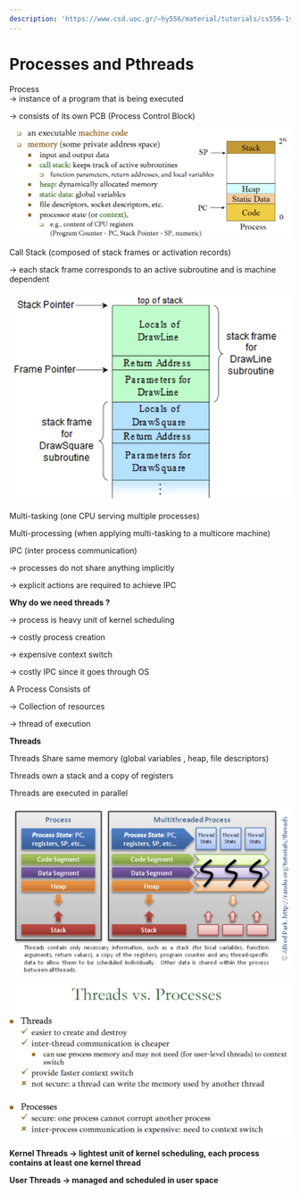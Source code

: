 ```yaml
---
description: 'https://www.csd.uoc.gr/~hy556/material/tutorials/cs556-1st-tutorial.pdf'
---
```


# Processes and Pthreads

Process   
-&gt; instance of a program that is being executed 

-&gt; consists of its own PCB \(Process Control Block\)

![](../.gitbook/assets/image%20%28190%29.png)

Call Stack \(composed of stack frames or activation records\)

-&gt; each stack frame corresponds to an active subroutine and is machine dependent 

![](../.gitbook/assets/image%20%28188%29.png)

Multi-tasking \(one CPU serving multiple processes\)

Multi-processing \(when applying multi-tasking to a multicore machine\) 



IPC \(inter process communication\) 

-&gt; processes do not share anything implicitly 

-&gt; explicit actions are required to achieve IPC 



**Why do we need threads ?**

-&gt; process is heavy unit of kernel scheduling

-&gt; costly process creation 

-&gt; expensive context switch

-&gt; costly IPC since it goes through OS

A Process Consists of 

-&gt; Collection of resources 

-&gt; thread of execution 



**Threads** 

Threads Share same memory \(global variables , heap, file descriptors\)

Threads own a stack and a copy of registers 

Threads are executed in parallel 

![](../.gitbook/assets/image%20%28189%29.png)

![](../.gitbook/assets/image%20%28187%29.png)



**Kernel Threads -&gt; lightest unit of kernel scheduling, each process contains at least one kernel thread**

**User Threads -&gt; managed and scheduled in user space**



